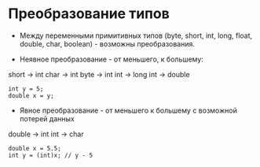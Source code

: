 # Преобразование типов

* Между переменными примитивных типов (byte, short, int, long, float, double, char, boolean) - возможны преобразования. 

* Неявное преобразование - от меньшего, к большему:

short -> int
char -> int
byte -> int
int -> long
int -> double

```
int y = 5;
double x = y; 
```

* Явное преобразование - от меньшего к большему с возможной потерей данных

double -> int
int -> char

```
double x = 5.5;
int y = (int)x; // y - 5
```
